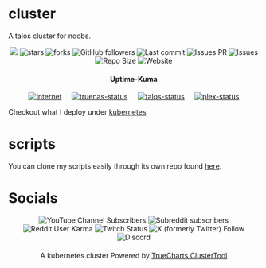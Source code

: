 # cluster

A talos cluster for noobs.

<div align="center">
  <img src="https://visitor-badge.laobi.icu/badge?page_id=xstar97.cluster" />
  <img alt="stars" src="https://img.shields.io/github/stars/xstar97/cluster">
  <img alt="forks" src="https://img.shields.io/github/forks/xstar97/cluster">
  <img alt="GitHub followers" src="https://img.shields.io/github/followers/xstar97">
  <img alt="Last commit" src="https://img.shields.io/github/last-commit/xstar97/cluster">
  <img alt="Issues PR" src="https://img.shields.io/github/issues-pr/xstar97/cluster">
  <img alt="Issues" src="https://img.shields.io/github/issues/xstar97/cluster">
  <img alt="Repo Size" src="https://img.shields.io/github/repo-size/xstar97/cluster">
  <img alt="Website" src="https://img.shields.io/website?url=https%3A%2F%2Fdocs.xstar97thenoob.com">
</div>


<div align='center'>
  <h4>Uptime-Kuma</h4>
  <div style='display: flex; gap: 20px; justify-content: center;'>
    <div>
      <a href='https://github.com/xstar97/cluster'>
        <img src='https://status.xstar97.com/api/badge/60/status?style=for-the-badge&label=Internet' alt='internet'>
      </a>
    </div>
    <div>
      <a href='https://github.com/xstar97/cluster'>
        <img src='https://status.xstar97.com/api/badge/57/status?style=for-the-badge&label=TrueNAS%20Server%20Status' alt='truenas-status'>
      </a>
    </div>
    <div>
      <a href='https://github.com/xstar97/cluster'>
        <img src='https://status.xstar97.com/api/badge/59/status?style=for-the-badge&label=Talos%20Server%20Status' alt='talos-status'>
      </a>
    </div>
    <div>
      <a href='https://github.com/xstar97/cluster'>
        <img src='https://status.xstar97.com/api/badge/56/status?style=for-the-badge&label=Plex%20Server%20Status' alt='plex-status'>
      </a>
    </div>
  </div>
</div>

Checkout what I deploy under [kubernetes](https://github.com/xstar97/cluster/tree/main/clusters/main/kubernetes)

# scripts

You can clone my scripts easily through its own repo found [here](https://github.com/xstar97/cluster-scripts).

# Socials

<div align="center">
<img alt="YouTube Channel Subscribers" src="https://img.shields.io/youtube/channel/subscribers/UCEb5JthC0sSKpMKOjrViL1Q">
<img alt="Subreddit subscribers" src="https://img.shields.io/reddit/subreddit-subscribers/Xstar97TheNoob">
<img alt="Reddit User Karma" src="https://img.shields.io/reddit/user-karma/combined/xstar97thenoob">
<img alt="Twitch Status" src="https://img.shields.io/twitch/status/xstar97">
<img alt="X (formerly Twitter) Follow" src="https://img.shields.io/twitter/follow/xstar97thenoob">
<img alt="Discord" src="https://img.shields.io/discord/817955964481175574">
</div>

<div align='center' style="text-align: center; margin-top: 20px;">
  A kubernetes cluster Powered by <a href='https://github.com/truecharts/public'>TrueCharts ClusterTool</a>
</div>
